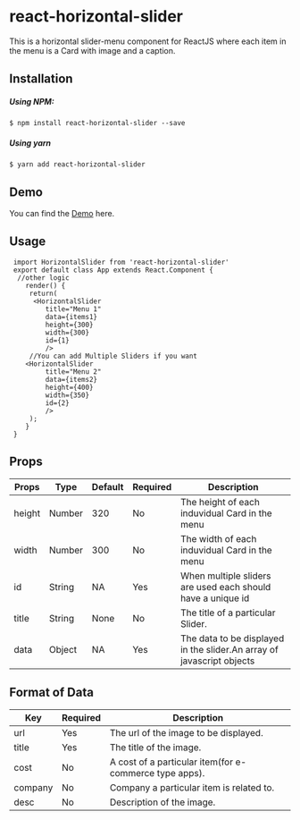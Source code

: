 # react-horizontal-slider

This is a horizontal slider-menu component for ReactJS where each item in the menu is a Card with image and a caption.



## Installation

##### Using NPM:

```
$ npm install react-horizontal-slider --save
```
##### Using yarn

```
$ yarn add react-horizontal-slider
```



##  Demo
You can find the  [Demo](https://thecoolnerd27.github.io/react-horizontal-slider/) here.
## Usage
```
 import HorizontalSlider from 'react-horizontal-slider'
 export default class App extends React.Component {
  //other logic
    render() {
	 return(
	  <HorizontalSlider
	     title="Menu 1"
	     data={items1}
	     height={300}
	     width={300}
	     id={1} 
	     />
	 //You can add Multiple Sliders if you want    
	<HorizontalSlider
	     title="Menu 2"
	     data={items2}
	     height={400}
	     width={350}
	     id={2} 
	     />
	 );
    }
 }
```

## Props

|Props       |Type        |Default     |Required |Description |
|--|--|--|--|--|
| height|Number  | 320  | No | The height of each induvidual Card in the menu  |
| width|Number|300| No|The width of each induvidual Card in the menu   |
|id|String|NA|Yes|When multiple sliders are used each should have a unique id|
|title|String|None|No|The title of a particular Slider.|
|data|Object|NA|Yes|The data to be displayed in the slider.An array of javascript objects|

## Format of Data
| Key |Required|Description  |
|--|--|--|
| url |Yes  |The url of the image to be displayed.  |
| title | Yes |The title of the image.  |
| cost |No  |A cost of a particular item(for e-commerce type apps).|
| company |No  |Company a particular item is related to.  |
| desc | No |Description of the image.  |





